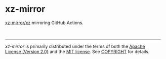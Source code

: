 xz-mirror
========
[xz-mirror/xz] mirroring GitHub Actions.

&nbsp;

--------
*xz-mirror* is primarily distributed under the terms of both the [Apache
License (Version 2.0)] and the [MIT license]. See [COPYRIGHT] for details.

[xz-mirror/xz]: https://github.com/xz-mirror/xz
[MIT license]: LICENSE-MIT
[Apache License (Version 2.0)]: LICENSE-APACHE
[COPYRIGHT]: COPYRIGHT
